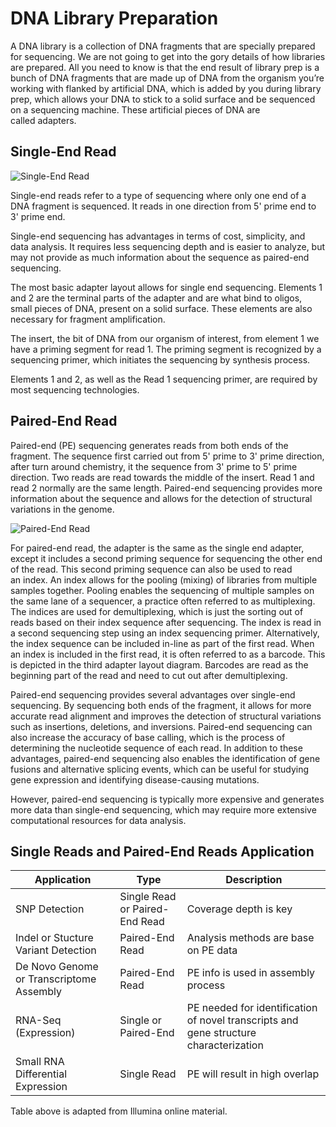 # DNA Library Preparation


A DNA library is a collection of DNA fragments that are specially prepared for sequencing. We are not going to get into the gory details of how libraries are prepared. All you need to know is that the end result of library prep is a bunch of DNA fragments that are made up of DNA from the organism you’re working with flanked by artificial DNA, which is added by you during library prep, which allows your DNA to stick to a solid surface and be sequenced on a sequencing machine. These artificial pieces of DNA are called adapters. 

## Single-End Read

![Single-End Read](https://jl19.github.io/BASH_Training_Course_2023/Docs/assets/Single-End-Read.jpg)

Single-end reads refer to a type of sequencing where only one end of a DNA fragment is sequenced. It reads in one direction from 5' prime end to 3' prime end.

Single-end sequencing has advantages in terms of cost, simplicity, and data analysis. It requires less sequencing depth and is easier to analyze, but may not provide as much information about the sequence as paired-end sequencing. 


The most basic adapter layout allows for single end sequencing. Elements 1 and 2 are the terminal parts of the adapter and are what bind to oligos, small pieces of DNA, present on a solid surface. These elements are also necessary for fragment amplification. 

The insert, the bit of DNA from our organism of interest, from element 1 we have a priming segment for read 1. The priming segment is recognized by a sequencing primer, which initiates the sequencing by synthesis process. 

Elements 1 and 2, as well as the Read 1 sequencing primer, are required by most sequencing technologies. 



## Paired-End Read

Paired-end (PE) sequencing generates reads from both ends of the fragment. The sequence first carried out from 5' prime to 3' prime direction, after turn around chemistry, it the sequence from 3' prime to 5' prime direction.  Two reads are read towards the middle of the insert.  Read 1 and read 2 normally are the same length.  Paired-end sequencing provides more information about the sequence and allows for the detection of structural variations in the genome.

![Paired-End Read](https://jl19.github.io/BASH_Training_Course_2023/Docs/assets/Paired-End-Read.jpg)


For paired-end read, the adapter is the same as the single end adapter, except it includes a second priming sequence for sequencing the other end of the read. This second priming sequence can also be used to read an index. An index allows for the pooling (mixing) of libraries from multiple samples together. Pooling enables the sequencing of multiple samples on the same lane of a sequencer, a practice often referred to as multiplexing.  The indices are used for demultiplexing, which is just the sorting out of reads based on their index sequence after sequencing. The index is read in a second sequencing step using an index sequencing primer. Alternatively, the index sequence can be included in-line as part of the first read. When an index is included in the first read, it is often referred to as a barcode. This is depicted in the third adapter layout diagram. Barcodes are read as the beginning part of the read and need to cut out after demultiplexing.

Paired-end sequencing provides several advantages over single-end sequencing. By sequencing both ends of the fragment, it allows for more accurate read alignment and improves the detection of structural variations such as insertions, deletions, and inversions. Paired-end sequencing can also increase the accuracy of base calling, which is the process of determining the nucleotide sequence of each read.
In addition to these advantages, paired-end sequencing also enables the identification of gene fusions and alternative splicing events, which can be useful for studying gene expression and identifying disease-causing mutations.

However, paired-end sequencing is typically more expensive and generates more data than single-end sequencing, which may require more extensive computational resources for data analysis.

## Single Reads and Paired-End Reads Application

|Application| Type| Description|
|----|----|----|
|SNP Detection| Single Read or Paired-End Read|Coverage depth is key|
|Indel or Stucture Variant Detection| Paired-End Read|Analysis methods are base on PE data|
|De Novo Genome or Transcriptome Assembly|Paired-End Read| PE info is used in assembly process|
|RNA-Seq (Expression)| Single or Paired-End| PE needed for identification of novel transcripts and gene structure characterization|
|Small RNA Differential Expression| Single Read|PE will result in high overlap|

Table above is adapted from Illumina online material.
